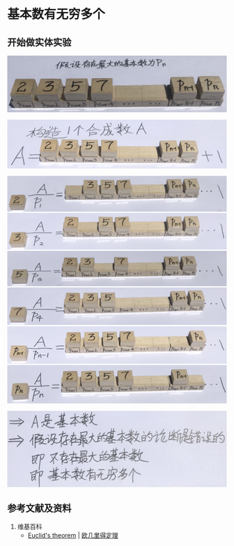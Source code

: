 # 基本数有无穷多个

## 开始做实体实验

![](/images/数论/基本数和合成数/基本数有无穷多个/1a1.jpg)

![](/images/数论/基本数和合成数/基本数有无穷多个/2a1.jpg)

![](/images/数论/基本数和合成数/基本数有无穷多个/3a1.jpg)
![](/images/数论/基本数和合成数/基本数有无穷多个/3a2.jpg)
![](/images/数论/基本数和合成数/基本数有无穷多个/3a3.jpg)
![](/images/数论/基本数和合成数/基本数有无穷多个/3a4.jpg)
![](/images/数论/基本数和合成数/基本数有无穷多个/3a5.jpg)
![](/images/数论/基本数和合成数/基本数有无穷多个/3a6.jpg)

![](/images/数论/基本数和合成数/基本数有无穷多个/4a1.jpg)

## 参考文献及资料

1. 维基百科
	- [Euclid's theorem](https://en.wikipedia.org/wiki/Euclid%27s_theorem) | [欧几里得定理](https://zh.wikipedia.org/wiki/欧几里得定理)




